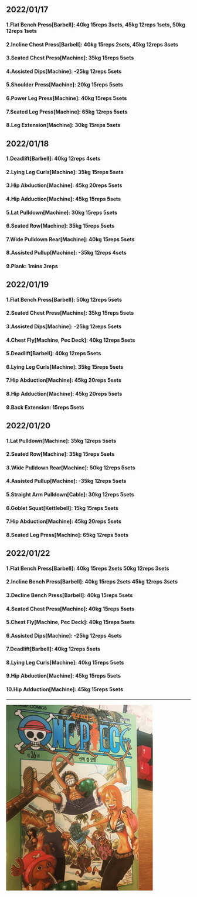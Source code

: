 ## 2022/01/17
#### 1.Flat Bench Press\[Barbell\]: 40kg 15reps 3sets, 45kg 12reps 1sets, 50kg 12reps 1sets 
#### 2.Incline Chest Press\[Barbell]: 40kg 15reps 2sets, 45kg 12reps 3sets 
#### 3.Seated Chest Press\[Machine\]: 35kg 15reps 5sets
#### 4.Assisted Dips\[Machine\]: -25kg 12reps 5sets
#### 5.Shoulder Press\[Machine\]: 20kg 15reps 5sets
#### 6.Power Leg Press\[Machine\]: 40kg 15reps 5sets
#### 7.Seated Leg Press\[Machine\]: 65kg 12reps 5sets
#### 8.Leg Extension\[Machine\]: 30kg 15reps 5sets

## 2022/01/18
#### 1.Deadlift\[Barbell\]: 40kg 12reps 4sets
#### 2.Lying Leg Curls\[Machine\]: 35kg 15reps 5sets
#### 3.Hip Abduction\[Machine\]: 45kg 20reps 5sets
#### 4.Hip Adduction\[Machine\]: 45kg 15reps 5sets
#### 5.Lat Pulldown\[Machine\]: 30kg 15reps 5sets
#### 6.Seated Row\[Machine]: 35kg 15reps 5sets
#### 7.Wide Pulldown Rear\[Machine\]: 40kg 15reps 5sets
#### 8.Assisted Pullup\[Machine\]: -35kg 12reps 4sets
#### 9.Plank: 1mins 3reps

## 2022/01/19
#### 1.Flat Bench Press\[Barbell\]: 50kg 12reps 5sets 
#### 2.Seated Chest Press\[Machine\]: 35kg 15reps 5sets
#### 3.Assisted Dips\[Machine\]: -25kg 12reps 5sets
#### 4.Chest Fly\[Machine, Pec Deck\]: 40kg 12reps 5sets
#### 5.Deadlift\[Barbell\]: 40kg 12reps 5sets
#### 6.Lying Leg Curls\[Machine\]: 35kg 15reps 5sets
#### 7.Hip Abduction\[Machine\]: 45kg 20reps 5sets
#### 8.Hip Adduction\[Machine\]: 45kg 20reps 5sets
#### 9.Back Extension: 15reps 5sets

## 2022/01/20
#### 1.Lat Pulldown\[Machine\]: 35kg 12reps 5sets
#### 2.Seated Row\[Machine]: 35kg 15reps 5sets
#### 3.Wide Pulldown Rear\[Machine\]: 50kg 12reps 5sets
#### 4.Assisted Pullup\[Machine\]: -35kg 12reps 5sets
#### 5.Straight Arm Pulldown\[Cable\]: 30kg 12reps 5sets
#### 6.Goblet Squat\[Kettlebell\]: 15kg 15reps 5sets
#### 7.Hip Abduction\[Machine\]: 45kg 20reps 5sets
#### 8.Seated Leg Press\[Machine\]: 65kg 12reps 5sets

## 2022/01/22
#### 1.Flat Bench Press\[Barbell\]: 40kg 15reps 2sets 50kg 12reps 3sets 
#### 2.Incline Bench Press\[Barbell\]: 40kg 15reps 2sets 45kg 12reps 3sets 
#### 3.Decline Bench Press\[Barbell\]: 40kg 15reps 5sets
#### 4.Seated Chest Press\[Machine\]: 40kg 15reps 5sets
#### 5.Chest Fly\[Machine, Pec Deck\]: 40kg 15reps 5sets
#### 6.Assisted Dips\[Machine\]: -25kg 12reps 4sets
#### 7.Deadlift\[Barbell\]: 40kg 12reps 5sets
#### 8.Lying Leg Curls\[Machine\]: 40kg 15reps 5sets
#### 9.Hip Abduction\[Machine\]: 45kg 15reps 5sets
#### 10.Hip Adduction\[Machine\]: 45kg 15reps 5sets

---

<img src='./_resources/__026.png' width='400px' />

